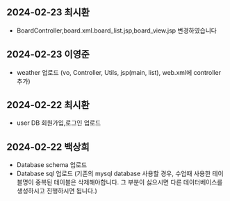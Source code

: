 ## 2024-02-23 최시환
- BoardController,board.xml.board_list.jsp,board_view.jsp 변경하였습니다

## 2024-02-23 이영준
- weather 업로드 (vo, Controller, Utils, jsp(main, list), web.xml에 controller 추가)

## 2024-02-22 최시환
- user DB 회원가입,로그인 업로드

## 2024-02-22 백상희
- Database schema 업로드
- Database sql 업로드
  (기존의 mysql database 사용할 경우, 수업때 사용한 테이블명이 중복된 테이블은 삭제해야합니다.
  그 부분이 싫으시면 다른 데이터베이스를 생성하시고 진행하시면 됩니다.)
